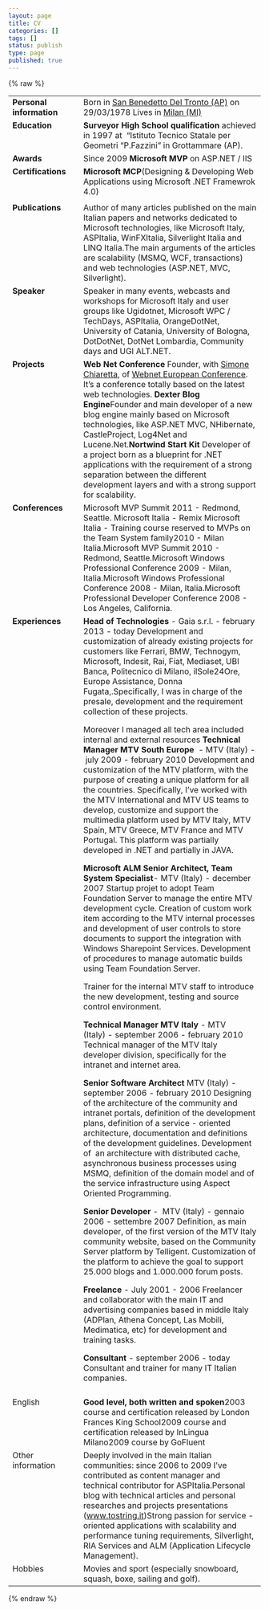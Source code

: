 ```yaml
---
layout: page
title: CV
categories: []
tags: []
status: publish
type: page
published: true
---
```

{% raw %}
<div align="center">
<table width="100%" border="0" cellspacing="0" cellpadding="0">
<tbody>
<tr>
<td valign="top" width="147"><strong>Personal information</strong></td>
<td valign="top" width="539">Born in <a title="San Benedetto del tronto's maps" href=" http://s.tostring.it/NmFCW5 " target="_blank">San Benedetto Del Tronto (AP)</a> on 29/03/1978
Lives in <a title="Milan's map" href=" http://s.tostring.it/NmFFRH ">Milan (MI)</a></td>
</tr>
<tr>
<td valign="top" width="147"><strong>Education</strong></td>
<td valign="top" width="539"><strong>Surveyor High School qualification </strong>achieved in 1997 at  “Istituto Tecnico Statale per Geometri “P.Fazzini” in Grottammare (AP).</td>
</tr>
<tr>
<td valign="top" width="147"><strong>Awards</strong></td>
<td valign="top" width="539">Since 2009 <strong>Microsoft MVP </strong>on ASP.NET / IIS</td>
</tr>
<tr>
<td valign="top" width="147"><strong>Certifications</strong></td>
<td valign="top" width="539"><strong>Microsoft MCP</strong>(Designing &amp; Developing Web Applications using Microsoft .NET Framewrok 4.0)</td>
</tr>
<tr>
<td valign="top" width="147"></td>
<td valign="top" width="539"></td>
</tr>
<tr>
<td valign="top" width="147"><strong>Publications</strong></td>
<td valign="top" width="539">Author of many articles published on the main Italian papers and networks dedicated to Microsoft technologies, like Microsoft Italy, ASPItalia, WinFXItalia, Silverlight Italia and LINQ Italia.The main arguments of the articles are scalability (MSMQ, WCF, transactions) and web technologies (ASP.NET, MVC, Silverlight).</td>
</tr>
<tr>
<td valign="top" width="147"><strong>Speaker</strong></td>
<td valign="top" width="539">Speaker in many events, webcasts and workshops for Microsoft Italy and user groups like Ugidotnet, Microsoft WPC / TechDays, ASPItalia, OrangeDotNet, University of Catania, University of Bologna, DotDotNet, DotNet Lombardia, Community days and UGI ALT.NET.</td>
</tr>
<tr>
<td valign="top" width="147"><strong>Projects</strong></td>
<td valign="top" width="539"><strong>Web Net Conference
</strong>Founder, with <a title="Simone Chiaretta's blog" href="http://codeclimber.net.nz/" target="_blank">Simone Chiaretta</a>, of <a title="Web.net European Conference" href="http://www.webnetconf.eu" target="_blank">Webnet European Conference</a>. It’s a conference totally based on the latest web technologies.
<strong></strong><strong>Dexter Blog Engine</strong>Founder and main developer of a new blog engine mainly based on Microsoft technologies, like ASP.NET MVC, NHibernate, CastleProject, Log4Net and Lucene.Net.<strong>Nortwind Start Kit</strong>
Developer of a project born as a blueprint for .NET applications with the requirement of a strong separation between the different development layers and with a strong support for scalability.</td>
</tr>
<tr>
<td valign="top" width="147"><strong>Conferences</strong></td>
<td valign="top" width="539">Microsoft MVP Summit 2011 - Redmond, Seattle.
Microsoft Italia - Remix
Microsoft Italia - Training course reserved to MVPs on the Team System family2010 - Milan Italia.Microsoft MVP Summit 2010 - Redmond, Seattle.Microsoft Windows Professional Conference 2009 - Milan, Italia.Microsoft Windows Professional Conference 2008 - Milan, Italia.Microsoft Professional Developer Conference 2008 - Los Angeles, California.</td>
</tr>
<tr>
<td valign="top" width="147"><strong>Experiences</strong></td>
<td valign="top" width="539"><b>Head of Technologies </b>- Gaia s.r.l. - february 2013 - today
Development and customization of already existing projects for customers like Ferrari, BMW, Technogym, Microsoft, Indesit, Rai, Fiat, Mediaset, UBI Banca, Politecnico di Milano, ilSole24Ore, Europe Assistance, Donna Fugata,.Specifically, I was in charge of the presale, development and the requirement collection of these projects.

Moreover I managed all tech area included internal and external resources
<strong>Technical Manager MTV South Europe</strong>  - MTV (Italy) - july 2009 - february 2010
Development and customization of the MTV platform, with the purpose of creating a unique platform for all the countries. Specifically, I’ve worked with the MTV International and MTV US teams to develop, customize and support the multimedia platform used by MTV Italy, MTV Spain, MTV Greece, MTV France and MTV Portugal. This platform was partially developed in .NET and partially in JAVA.

<strong>Microsoft ALM Senior Architect, Team System Specialist</strong>- MTV (Italy) - december 2007
Startup projet to adopt Team Foundation Server to manage the entire MTV development cycle. Creation of custom work item according to the MTV internal processes and development of user controls to store documents to support the integration with Windows Sharepoint Services. Development of procedures to manage automatic builds using Team Foundation Server.

Trainer for the internal MTV staff to introduce the new development, testing and source control environment.

<strong>Technical Manager MTV Italy </strong>- MTV (Italy) - september 2006 - february 2010
Technical manager of the MTV Italy developer division, specifically for the intranet and internet area.

<strong>Senior Software Architect </strong> MTV (Italy) - september 2006 - february 2010
Designing of the architecture of the community and intranet portals, definition of the development plans, definition of a service - oriented architecture, documentation and definitions of the development guidelines.
Development of  an architecture with distributed cache, asynchronous business processes using MSMQ, definition of the domain model and of the service infrastructure using Aspect Oriented Programming.

<strong>Senior Developer</strong> -  MTV (Italy) - gennaio 2006 - settembre 2007
Definition, as main developer, of the first version of the MTV Italy community website, based on the Community Server platform by Telligent. Customization of the platform to achieve the goal to support 25.000 blogs and 1.000.000 forum posts.

<strong>Freelance </strong> - July 2001 - 2006
Freelancer and collaborator with the main IT and advertising companies based in middle Italy (ADPlan, Athena Concept, Las Mobili, Medimatica, etc) for development and training tasks.

<strong>Consultant </strong> - september 2006 - today
Consultant and trainer for many IT Italian companies.</td>
</tr>
<tr>
<td valign="top" width="147"></td>
<td valign="top" width="539"></td>
</tr>
<tr>
<td valign="top" width="147">English</td>
<td valign="top" width="539"><strong>Good level, both written and spoken</strong>2003 course and certification released by London Frances King School2009 course and certification released by InLingua Milano2009 course by GoFluent</td>
</tr>
<tr>
<td valign="top" width="147">Other information</td>
<td valign="bottom" width="539">Deeply involved in the main Italian communities: since 2006 to 2009 I’ve contributed as content manager and technical contributor for ASPItalia.Personal blog with technical articles and personal researches and projects presentations (<a href="http://www.tostring.it/">www.tostring.it</a>)Strong passion for service - oriented applications with scalability and performance tuning requirements, Silverlight, RIA Services and ALM (Application Lifecycle Management).</td>
</tr>
<tr>
<td valign="top" width="147">Hobbies</td>
<td valign="bottom" width="539">Movies and sport (especially snowboard, squash, boxe, sailing and golf).</td>
</tr>
</tbody>
</table>
</div>
{% endraw %}
